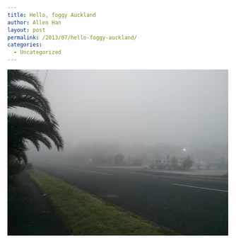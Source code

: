 ```yaml
---
title: Hello, foggy Auckland
author: Allen Han
layout: post
permalink: /2013/07/hello-foggy-auckland/
categories:
  - Uncategorized
---
```

[<img title="" class="alignnone size-full" alt="image" src="/images/uploads/2013/07/wpid-IMG_20130730_074721.jpg" />][1]

 [1]: /images/uploads/2013/07/wpid-IMG_20130730_074721.jpg
